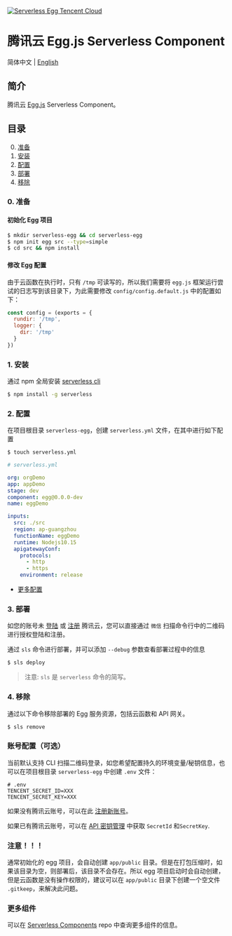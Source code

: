 [![Serverless Egg Tencent Cloud](https://img.serverlesscloud.cn/20191226/1577361751088-egg_width.png)](http://serverless.com)

# 腾讯云 Egg.js Serverless Component

简体中文 | [English](https://github.com/serverless-components/tencent-egg/blob/master/README.en.md)

## 简介

腾讯云 [Egg.js](https://github.com/eggjs/egg) Serverless Component。

## 目录

0. [准备](#0-准备)
1. [安装](#1-安装)
1. [配置](#2-配置)
1. [部署](#3-部署)
1. [移除](#4-移除)

### 0. 准备

#### 初始化 Egg 项目

```bash
$ mkdir serverless-egg && cd serverless-egg
$ npm init egg src --type=simple
$ cd src && npm install
```

#### 修改 Egg 配置

由于云函数在执行时，只有 `/tmp` 可读写的，所以我们需要将 `egg.js` 框架运行尝试的日志写到该目录下，为此需要修改 `config/config.default.js` 中的配置如下：

```js
const config = (exports = {
  rundir: '/tmp',
  logger: {
    dir: '/tmp'
  }
})
```

### 1. 安装

通过 npm 全局安装 [serverless cli](https://github.com/serverless/serverless)

```bash
$ npm install -g serverless
```

### 2. 配置

在项目根目录 `serverless-egg`，创建 `serverless.yml` 文件，在其中进行如下配置

```bash
$ touch serverless.yml
```

```yml
# serverless.yml

org: orgDemo
app: appDemo
stage: dev
component: egg@0.0.0-dev
name: eggDemo

inputs:
  src: ./src
  region: ap-guangzhou
  functionName: eggDemo
  runtime: Nodejs10.15
  apigatewayConf:
    protocols:
      - http
      - https
    environment: release
```

- [更多配置](https://github.com/serverless-components/tencent-egg/tree/master/docs/configure.md)

### 3. 部署

如您的账号未 [登陆](https://cloud.tencent.com/login) 或 [注册](https://cloud.tencent.com/register) 腾讯云，您可以直接通过 `微信` 扫描命令行中的二维码进行授权登陆和注册。

通过 `sls` 命令进行部署，并可以添加 `--debug` 参数查看部署过程中的信息

```bash
$ sls deploy
```

> 注意: `sls` 是 `serverless` 命令的简写。

### 4. 移除

通过以下命令移除部署的 Egg 服务资源，包括云函数和 API 网关。

```bash
$ sls remove
```

### 账号配置（可选）

当前默认支持 CLI 扫描二维码登录，如您希望配置持久的环境变量/秘钥信息，也可以在项目根目录 `serverless-egg` 中创建 `.env` 文件：

```dotenv
# .env
TENCENT_SECRET_ID=XXX
TENCENT_SECRET_KEY=XXX
```

如果没有腾讯云账号，可以在此 [注册新账号](https://cloud.tencent.com/register)。

如果已有腾讯云账号，可以在 [API 密钥管理](https://console.cloud.tencent.com/cam/capi) 中获取 `SecretId` 和`SecretKey`.

### 注意！！！

通常初始化的 egg 项目，会自动创建 `app/public` 目录。但是在打包压缩时，如果该目录为空，则部署后，该目录不会存在。所以 egg 项目启动时会自动创建，但是云函数是没有操作权限的，建议可以在 `app/public` 目录下创建一个空文件 `.gitkeep`，来解决此问题。

### 更多组件

可以在 [Serverless Components](https://github.com/serverless/components) repo 中查询更多组件的信息。
